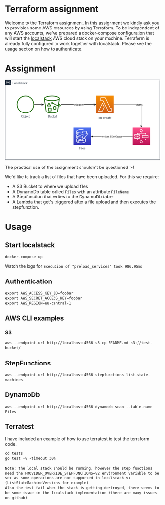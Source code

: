 # Terraform assignment

Welcome to the Terraform assignment. In this assignment we kindly ask you to provision
some AWS resources by using Terraform. To be independent of any AWS accounts, we've prepared
a docker-compose configuration that will start the [localstack](https://github.com/localstack) 
AWS cloud stack on your machine. Terraform is already fully configured to work together with 
localstack. Please see the usage section on how to authenticate.

# Assignment

![Assignment](assignment.drawio.png)

The practical use of the assignment shouldn't be questioned :-)

We'd like to track a list of files that have been uploaded. For this we require:
- A S3 Bucket to where we upload files
- A DynamoDb table called `Files` with an attribute `FileName`
- A Stepfunction that writes to the DynamoDb table
- A Lambda that get's triggered after a file upload and then executes the stepfunction.

# Usage

## Start localstack

```shell
docker-compose up
```

Watch the logs for `Execution of "preload_services" took 986.95ms`

## Authentication
```shell
export AWS_ACCESS_KEY_ID=foobar
export AWS_SECRET_ACCESS_KEY=foobar
export AWS_REGION=eu-central-1
```

## AWS CLI examples
### S3
```shell
aws --endpoint-url http://localhost:4566 s3 cp README.md s3://test-bucket/
```

## StepFunctions
```shell
aws --endpoint-url http://localhost:4566 stepfunctions list-state-machines
```

## DynamoDb

```shell
aws --endpoint-url http://localhost:4566 dynamodb scan --table-name Files
```


## Terratest
I have included an example of how to use terratest to test the terraform code.
```shell
cd tests
go test -v -timeout 30m

Note: the local stack should be running, however the step functions need the PROVIDER_OVERRIDE_STEPFUNCTIONS=v2 environment variable to be set as some operations are not supported in localstack v1 (ListStateMachineVersions for example)
Also the test fail when the stack is getting destroyed, there seems to be some issue in the localstack implementation (there are many issues on github)
```